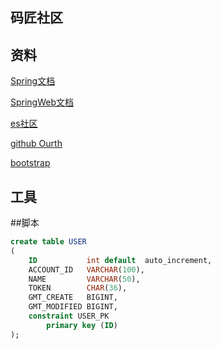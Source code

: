 ## 码匠社区

## 资料
[Spring文档](https://spring.io/guides)

[SpringWeb文档](https://spring.io/guides/gs/serving-web-content/)

[es社区](https://elasticsearch.cn/explore/)

[github Ourth](https://developer.github.com/apps/building-github-apps/creating-a-github-app/)

[bootstrap](https://v3.bootcss.com/)
## 工具

##脚本
```sql
create table USER
(
    ID           int default  auto_increment,
    ACCOUNT_ID   VARCHAR(100),
    NAME         VARCHAR(50),
    TOKEN        CHAR(36),
    GMT_CREATE   BIGINT,
    GMT_MODIFIED BIGINT,
    constraint USER_PK
        primary key (ID)
);

```